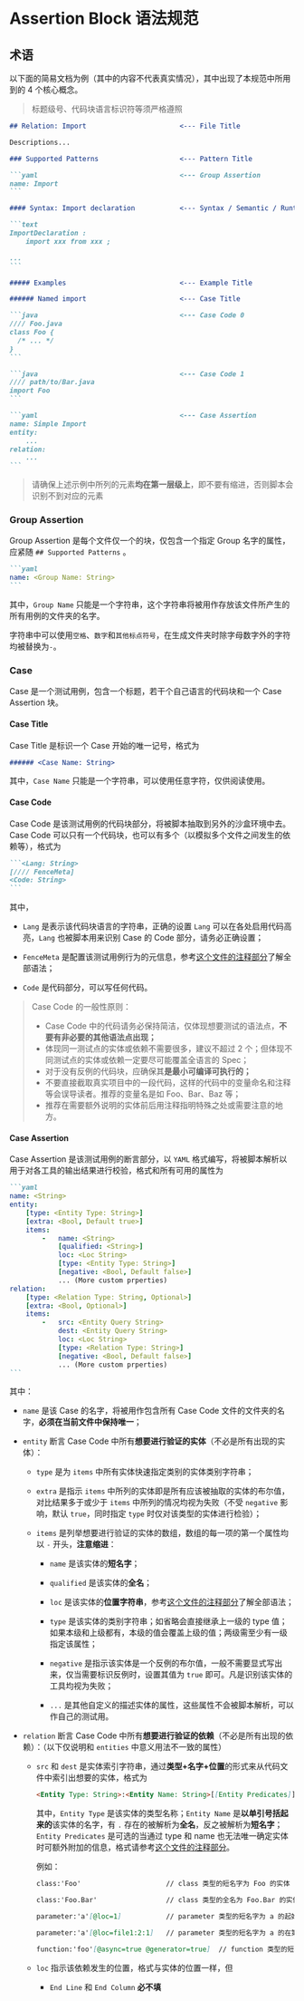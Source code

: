 # Assertion Block 语法规范

## 术语

以下面的简易文档为例（其中的内容不代表真实情况），其中出现了本规范中所用到的 4 个核心概念。

> 标题级号、代码块语言标识符等须严格遵照

~~~md
## Relation: Import                       <--- File Title

Descriptions...

### Supported Patterns                    <--- Pattern Title

```yaml                                   <--- Group Assertion
name: Import
```

#### Syntax: Import declaration           <--- Syntax / Semantic / Runtime / Supplemental

```text
ImportDeclaration :
    import xxx from xxx ;

...
```

##### Examples                            <--- Example Title

###### Named import                       <--- Case Title

```java                                   <--- Case Code 0
//// Foo.java
class Foo {
  /* ... */
}
```

```java                                   <--- Case Code 1
//// path/to/Bar.java
import Foo
```

```yaml                                   <--- Case Assertion
name: Simple Import
entity:
    ...
relation:
    ...
```
~~~

> 请确保上述示例中所列的元素**均在第一层级上**，即不要有缩进，否则脚本会识别不到对应的元素

### Group Assertion

Group Assertion 是每个文件仅一个的块，仅包含一个指定 Group 名字的属性，应紧随 `## Supported Patterns` 。

~~~md
```yaml
name: <Group Name: String>
```
~~~

其中，`Group Name` 只能是一个字符串，这个字符串将被用作存放该文件所产生的所有用例的文件夹的名字。

字符串中可以使用`空格`、`数字`和`其他标点符号`，在生成文件夹时除字母数字外的字符均被替换为`-`。

### Case

Case 是一个测试用例，包含一个标题，若干个自己语言的代码块和一个 Case Assertion 块。

#### Case Title

Case Title 是标识一个 Case 开始的唯一记号，格式为

~~~md
###### <Case Name: String>
~~~

其中，`Case Name` 只能是一个字符串，可以使用任意字符，仅供阅读使用。

#### Case Code

Case Code 是该测试用例的代码块部分，将被脚本抽取到另外的沙盒环境中去。Case Code 可以只有一个代码块，也可以有多个（以模拟多个文件之间发生的依赖等），格式为

~~~md
```<Lang: String>
[//// FenceMeta]
<Code: String>
```
~~~

其中，
* `Lang` 是表示该代码块语言的字符串，正确的设置 `Lang` 可以在各处启用代码高亮，`Lang` 也被脚本用来识别 Case 的 Code 部分，请务必正确设置；

* `FenceMeta` 是配置该测试用例行为的元信息，参考[这个文件的注释部分](https://github.com/xjtu-enre/ENRE-ts/blob/main/packages/enre-doc-meta-parser/src/fence-meta/index.ts)了解全部语法；

* `Code` 是代码部分，可以写任何代码。

> Case Code 的一般性原则：
> * Case Code 中的代码请务必保持简洁，仅体现想要测试的语法点，**不要有非必要的其他语法点出现；**
> * 体现同一测试点的实体或依赖不需要很多，建议不超过 2 个；但体现不同测试点的实体或依赖一定要尽可能覆盖全语言的 Spec；
> * 对于没有反例的代码块，应确保其**是最小可编译可执行的；**
> * 不要直接截取真实项目中的一段代码，这样的代码中的变量命名和注释等会误导读者。推荐的变量名是如 Foo、Bar、Baz 等；
> * 推荐在需要额外说明的实体前后用注释指明特殊之处或需要注意的地方。

#### Case Assertion

Case Assertion 是该测试用例的断言部分，以 `YAML` 格式编写，将被脚本解析以用于对各工具的输出结果进行校验，格式和所有可用的属性为

~~~md
```yaml
name: <String>
entity:
    [type: <Entity Type: String>]
    [extra: <Bool, Default true>]
    items:
        -   name: <String>
            [qualified: <String>]
            loc: <Loc String>
            [type: <Entity Type: String>]
            [negative: <Bool, Default false>]
            ... (More custom prperties)
relation:
    [type: <Relation Type: String, Optional>]
    [extra: <Bool, Optional>]
    items:
        -   src: <Entity Query String>
            dest: <Entity Query String>
            loc: <Loc String>
            [type: <Relation Type: String>]
            [negative: <Bool, Default false>]
            ... (More custom prperties)
```
~~~

其中：

* `name` 是该 Case 的名字，将被用作包含所有 Case Code 文件的文件夹的名字，**必须在当前文件中保持唯一**；

* `entity` 断言 Case Code 中所有**想要进行验证的实体**（不必是所有出现的实体）：

  + `type` 是为 `items` 中所有实体快速指定类别的实体类别字符串；
  
  + `extra` 是指示 `items` 中所列的实体即是所有应该被抽取的实体的布尔值，对比结果多于或少于 `items` 中所列的情况均视为失败（不受 `negative` 影响，默认 `true`，同时指定 `type` 时仅对该类型的实体进行检验）；

  + `items` 是列举想要进行验证的实体的数组，数组的每一项的第一个属性均以 `-` 开头，**注意缩进**：

    * `name` 是该实体的**短名字**；

    * `qualified` 是该实体的**全名**；

    * `loc` 是该实体的**位置字符串**，参考[这个文件的注释部分](https://github.com/xjtu-enre/ENRE-ts/blob/main/packages/enre-doc-meta-parser/src/loc-meta/index.ts)了解全部语法；
    
    * `type` 是该实体的类别字符串；如省略会直接继承上一级的 type 值；如果本级和上级都有，本级的值会覆盖上级的值；两级需至少有一级指定该属性；

    * `negative` 是指示该实体是一个反例的布尔值，一般不需要显式写出来，仅当需要标识反例时，设置其值为 `true` 即可。凡是识别该实体的工具均视为失败；

    * `...` 是其他自定义的描述实体的属性，这些属性不会被脚本解析，可以作自己的测试用。
  
* `relation` 断言 Case Code 中所有**想要进行验证的依赖**（不必是所有出现的依赖）：（以下仅说明和 `entities` 中意义用法不一致的属性）

  + `src` 和 `dest` 是实体索引字符串，通过**类型+名字+位置**的形式来从代码文件中索引出想要的实体，格式为
    ```md
    <Entity Type: String>:<Entity Name: String>[[Entity Predicates]]]
    ```
    其中，`Entity Type` 是该实体的类型名称；`Entity Name` 是**以单引号括起来的**该实体的名字，有 `.` 存在的被解析为**全名**，反之被解析为**短名字**；`Entity Predicates` 是可选的当通过 type 和 name 也无法唯一确定实体时可额外附加的信息，格式请参考[这个文件的注释部分](https://github.com/xjtu-enre/ENRE-ts/blob/main/packages/enre-doc-meta-parser/src/entity-ref-meta/index.ts)。

    例如：
    ```md
    class:'Foo'                     // class 类型的短名字为 Foo 的实体
    ```
    ```md
    class:'Foo.Bar'                 // class 类型的全名为 Foo.Bar 的实体
    ```

    ```md
    parameter:'a'[@loc=1]           // parameter 类型的短名字为 a 的起始行为 1 的实体
    ```

    ```md
    parameter:'a'[@loc=file1:2:1]   // parameter 类型的短名字为 a 的在第 1 个代码块中被定义的起始行为 1 的实体
    ```

    ```md
    function:'foo'[@async=true @generator=true]  // function 类型的短名字为 foo 的实体，且存在属性 async 和 generator 为 true
    ```

  + `loc` 指示该依赖发生的位置，格式与实体的位置一样，但

    * `End Line` 和 `End Column` **必不填**
